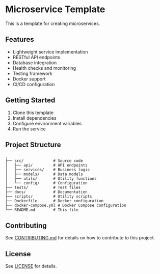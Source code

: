 # Microservice Template

This is a template for creating microservices.

## Features

- Lightweight service implementation
- RESTful API endpoints
- Database integration
- Health checks and monitoring
- Testing framework
- Docker support
- CI/CD configuration

## Getting Started

1. Clone this template
2. Install dependencies
3. Configure environment variables
4. Run the service

## Project Structure

```
.
├── src/             # Source code
│   ├── api/         # API endpoints
│   ├── services/    # Business logic
│   ├── models/      # Data models
│   ├── utils/       # Utility functions
│   └── config/      # Configuration
├── tests/           # Test files
├── docs/            # Documentation
├── scripts/         # Utility scripts
├── Dockerfile       # Docker configuration
├── docker-compose.yml # Docker Compose configuration
└── README.md        # This file
```

## Contributing

See [CONTRIBUTING.md](CONTRIBUTING.md) for details on how to contribute to this project.

## License

See [LICENSE](LICENSE) for details.
